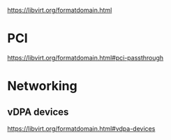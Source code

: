 https://libvirt.org/formatdomain.html

# PCI
https://libvirt.org/formatdomain.html#pci-passthrough

# Networking
## vDPA devices
https://libvirt.org/formatdomain.html#vdpa-devices
